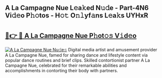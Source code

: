 ## A La Campagne Nue L𝚎a𝚔ed N𝚞𝚍e - Part-4N6 Vi𝚍𝚎o P𝚑𝚘tos - H𝚘𝚝 O𝚗𝚕yf𝚊ns L𝚎a𝚔s UYHxR

# <h2><a href="http://kf2h1j.oniu.top/?m=A+La+Campagne+Nue">🔗👉 🔴 A La Campagne Nue P𝚑ot𝚘𝚜 V𝚒d𝚎o</a></h2>

[![A La Campagne Nue Nu𝚍e𝚜](https://i.imgur.com/0qMVB7G.gif)](http://kf2h1j.oniu.top/?m=A+La+Campagne+Nue)
Digital media artist and amusement provider A La Campagne Nue, famed for sharing dance and lifestyle content via popular dance routines and brief clips. Skilled contortionist partner A La Campagne Nue, celebrated for their remarkable abilities and accomplishments in contorting their body with partners.  
